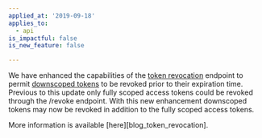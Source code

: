 ```yaml
---
applied_at: '2019-09-18'
applies_to:
  - api
is_impactful: false
is_new_feature: false

---
```



We have enhanced the capabilities of the [token
revocation](endpoint://post-oauth2-revoke/) endpoint to permit
[downscoped tokens](guides://authentication/access-tokens/downscope) to be
revoked prior to their expiration time. Previous to this update only fully
scoped access tokens could be revoked through the /revoke endpoint. With this
new enhancement downscoped tokens may now be revoked in addition to the fully
scoped access tokens.

More information is available [here][blog_token_revocation].

